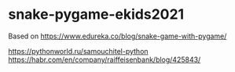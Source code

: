 # snake-pygame-ekids2021
Based on https://www.edureka.co/blog/snake-game-with-pygame/

https://pythonworld.ru/samouchitel-python
https://habr.com/en/company/raiffeisenbank/blog/425843/